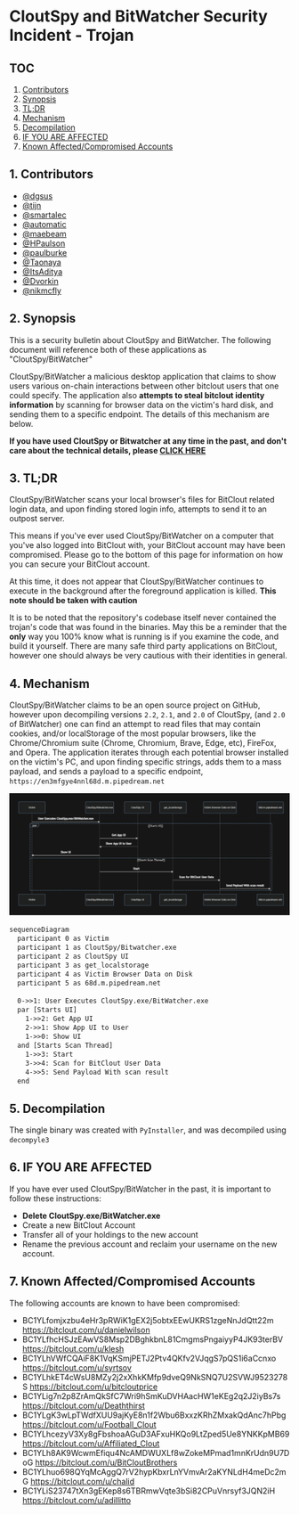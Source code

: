 # CloutSpy and BitWatcher Security Incident - Trojan

## TOC
1. [Contributors](#Contributors)
2. [Synopsis](#Synopsis)
3. [TL;DR](#TLDR)
4. [Mechanism](#Mechanism)
5. [Decompilation](#Decompilation)
6. [IF YOU ARE AFFECTED](#IFYOUAREAFFECTED)
6. [Known Affected/Compromised Accounts](#AFFECTEDACCOUNTS)

##  1. <a name='Contributors'></a>Contributors
* [@dgsus](https://bitclout.com/u/dgsus)
* [@tijn](https://bitclout.com/u/tijn)
* [@smartalec](https://bitclout.com/u/smartalec)
* [@automatic](https://bitclout.com/u/automatic)
* [@maebeam](https://bitclout.com/u/maebeam)
* [@HPaulson](https://bitclout.com/u/HPaulson)
* [@paulburke](https://bitclout.com/u/paulburke)
* [@Taonaya](https://bitclout.com/u/Taonaya)
* [@ItsAditya](https://bitclout.com/u/ItsAditya)
* [@Dvorkin](https://bitclout.com/u/Dvorkin)
* [@nikmcfly](https://bitclout.com/u/nikmcfly)


##  2. <a name='Synopsis'></a>Synopsis 

This is a security bulletin about CloutSpy and BitWatcher. The following document will reference both of these applications as "CloutSpy/BitWatcher"

CloutSpy/BitWatcher a malicious desktop application that claims to show users various on-chain interactions between other bitclout users that one could specify. The application also **attempts to steal bitclout identity information** by scanning for browser data on the victim's hard disk, and sending them to a specific endpoint. The details of this mechanism are below.  

**If you have used CloutSpy or Bitwatcher at any time in the past, and don't care about the technical details, please [CLICK HERE](https://bitstoday.medium.com/special-edition-xx4-emergency-alert-f78fd54063ec)**

##  3. <a name='TLDR'></a>TL;DR

CloutSpy/BitWatcher scans your local browser's files for BitClout related login data, and upon finding stored login info, attempts to send it to an outpost server.

This means if you've ever used CloutSpy/BitWatcher on a computer that you've also logged into BitClout with, your BitClout account may have been compromised. Please go to the bottom of this page for information on how you can secure your BitClout account.

At this time, it does not appear that CloutSpy/BitWatcher continues to execute in the background after the foreground application is killed. **This note should be taken with caution**

It is to be noted that the repository's codebase itself never contained the trojan's code that was found in the binaries. May this be a reminder that the **only** way you 100% know what is running is if you examine the code, and build it yourself. There are many safe third party applications on BitClout, however one should always be very cautious with their identities in general. 

##  4. <a name='Mechanism'></a>Mechanism

CloutSpy/BitWatcher claims to be an open source project on GitHub, however upon decompiling versions `2.2`, `2.1`, and `2.0` of CloutSpy, (and `2.0` of BitWatcher) one can find an attempt to read files that may contain cookies, and/or localStorage of the most popular browsers, like the Chrome/Chromium suite (Chrome, Chromium, Brave, Edge, etc), FireFox, and Opera. The application iterates through each potential browser installed on the victim's PC, and upon finding specific strings, adds them to a mass payload, and sends a payload to a specific endpoint, `https://en3mfgye4nnl68d.m.pipedream.net`


![Diagram](CloutSpy.png)


```mermaid
sequenceDiagram
  participant 0 as Victim
  participant 1 as CloutSpy/Bitwatcher.exe
  participant 2 as CloutSpy UI
  participant 3 as get_localstorage
  participant 4 as Victim Browser Data on Disk
  participant 5 as 68d.m.pipedream.net

  0->>1: User Executes CloutSpy.exe/BitWatcher.exe
  par [Starts UI]
    1->>2: Get App UI
    2->>1: Show App UI to User
    1->>0: Show UI
  and [Starts Scan Thread]
    1->>3: Start
    3->>4: Scan for BitClout User Data
    4->>5: Send Payload With scan result
  end

```


##  5. <a name='Decompilation'></a>Decompilation

The single binary was created with `PyInstaller`, and was decompiled using `decompyle3`


##  6. <a name='IFYOUAREAFFECTED'></a>IF YOU ARE AFFECTED

If you have ever used CloutSpy/BitWatcher in the past, it is important to follow these instructions: 

* **Delete CloutSpy.exe/BitWatcher.exe**
* Create a new BitClout Account
* Transfer all of your holdings to the new account
* Rename the previous account and reclaim your username on the new account.


## 7. <a name="AFFECTEDACCOUTS"></a>Known Affected/Compromised Accounts

The following accounts are known to have been compromised:

* BC1YLfomjxzbu4eHr3pRWiK1gEX2j5obtxEEwUKRS1zgeNnJdQtt22m
  https://bitclout.com/u/danielwilson
* BC1YLfhcHSJzEAwVS8Msp2DBghkbnL81CmgmsPngaiyyP4JK93terBV
  https://bitclout.com/u/klesh
* BC1YLhVWfCQAiF8K1VqKSmjPETJ2Ptv4QKfv2VJqgS7pQS1i6aCcnxo
  https://bitclout.com/u/syrtsov
* BC1YLhkET4cWsU8MZy2j2xXhkKMfp9dveQ9NkSNQ7U2SVWJ9523278S
  https://bitclout.com/u/bitcloutprice
* BC1YLig7n2p8ZrAmQkSfC7Wri9hSmKuDVHAacHW1eKEg2q2J2iyBs7s
  https://bitclout.com/u/Deaththirst
* BC1YLgK3wLpTWdfXUU9ajKyE8n1f2Wbu6BxxzKRhZMxakQdAnc7hPbg
  https://bitclout.com/u/Football_Clout
* BC1YLhcezyV3Xy8gFbshoaAGuD3AFxuHKQo9LtZped5Ue8YNKKpMB69
  https://bitclout.com/u/Affiliated_Clout
* BC1YLh8AK9WcwmEfiqu4NcAMDWUXLf8wZokeMPmad1mnKrUdn9U7DoG
  https://bitclout.com/u/BitCloutBrothers
* BC1YLhuo698QYqMcAggQ7rV2hypKbxrLnYVmvAr2aKYNLdH4meDc2mG
  https://bitclout.com/u/chalid
* BC1YLiS23747tXn3gEKep8s6TBRmwVqte3bSi82CPuVnrsyf3JQN2iH
  https://bitclout.com/u/adillitto